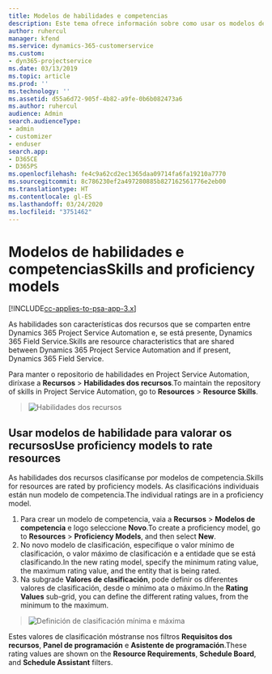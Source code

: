 ```yaml
---
title: Modelos de habilidades e competencias
description: Este tema ofrece información sobre como usar os modelos de habilidades e competencias.
author: ruhercul
manager: kfend
ms.service: dynamics-365-customerservice
ms.custom:
- dyn365-projectservice
ms.date: 03/13/2019
ms.topic: article
ms.prod: ''
ms.technology: ''
ms.assetid: d55a6d72-905f-4b82-a9fe-0b6b082473a6
ms.author: ruhercul
audience: Admin
search.audienceType:
- admin
- customizer
- enduser
search.app:
- D365CE
- D365PS
ms.openlocfilehash: fe4c9a62cd2ec1365daa09714fa6fa19210a7770
ms.sourcegitcommit: 8c786230ef2a497280885b827162561776e2eb00
ms.translationtype: HT
ms.contentlocale: gl-ES
ms.lasthandoff: 03/24/2020
ms.locfileid: "3751462"
---
```

# <a name="skills-and-proficiency-models"></a><span data-ttu-id="5e85b-103">Modelos de habilidades e competencias</span><span class="sxs-lookup"><span data-stu-id="5e85b-103">Skills and proficiency models</span></span>

[!INCLUDE[cc-applies-to-psa-app-3.x](../includes/cc-applies-to-psa-app-3x.md)]

<span data-ttu-id="5e85b-104">As habilidades son características dos recursos que se comparten entre Dynamics 365 Project Service Automation e, se está presente, Dynamics 365 Field Service.</span><span class="sxs-lookup"><span data-stu-id="5e85b-104">Skills are resource characteristics that are shared between Dynamics 365 Project Service Automation and if present, Dynamics 365 Field Service.</span></span> 

<span data-ttu-id="5e85b-105">Para manter o repositorio de habilidades en Project Service Automation, diríxase a **Recursos** \> **Habilidades dos recursos**.</span><span class="sxs-lookup"><span data-stu-id="5e85b-105">To maintain the repository of skills in Project Service Automation, go to **Resources** \> **Resource Skills**.</span></span> 

> ![Habilidades dos recursos](media/Resource-Management-image84.png)

## <a name="use-proficiency-models-to-rate-resources"></a><span data-ttu-id="5e85b-107">Usar modelos de habilidade para valorar os recursos</span><span class="sxs-lookup"><span data-stu-id="5e85b-107">Use proficiency models to rate resources</span></span>

<span data-ttu-id="5e85b-108">As habilidades dos recursos clasifícanse por modelos de competencia.</span><span class="sxs-lookup"><span data-stu-id="5e85b-108">Skills for resources are rated by proficiency models.</span></span> <span data-ttu-id="5e85b-109">As clasificacións individuais están nun modelo de competencia.</span><span class="sxs-lookup"><span data-stu-id="5e85b-109">The individual ratings are in a proficiency model.</span></span> 

1. <span data-ttu-id="5e85b-110">Para crear un modelo de competencia, vaia a **Recursos** \> **Modelos de competencia** e logo seleccione **Novo**.</span><span class="sxs-lookup"><span data-stu-id="5e85b-110">To create a proficiency model, go to **Resources** \> **Proficiency Models**, and then select **New**.</span></span>
2. <span data-ttu-id="5e85b-111">No novo modelo de clasificación, especifique o valor mínimo de clasificación, o valor máximo de clasificación e a entidade que se está clasificando.</span><span class="sxs-lookup"><span data-stu-id="5e85b-111">In the new rating model, specify the minimum rating value, the maximum rating value, and the entity that is being rated.</span></span>
3. <span data-ttu-id="5e85b-112">Na subgrade **Valores de clasificación**, pode definir os diferentes valores de clasificación, desde o mínimo ata o máximo.</span><span class="sxs-lookup"><span data-stu-id="5e85b-112">In the **Rating Values** sub-grid, you can define the different rating values, from the minimum to the maximum.</span></span>

> ![Definición de clasificación mínima e máxima](media/Resource-Management-image85.png)

<span data-ttu-id="5e85b-114">Estes valores de clasificación móstranse nos filtros **Requisitos dos recursos**, **Panel de programación** e **Asistente de programación**.</span><span class="sxs-lookup"><span data-stu-id="5e85b-114">These rating values are shown on the **Resource Requirements**, **Schedule Board**, and **Schedule Assistant** filters.</span></span>
